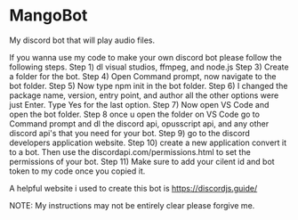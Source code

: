 # MangoBot
My discord bot that will play audio files.

If you wanna use my code to make your own discord bot please follow the following steps.
Step 1) dl visual studios, ffmpeg, and node.js
Step 3) Create a folder for the bot.
Step 4) Open Command prompt, now navigate to the bot folder.
Step 5) Now type npm init in the bot folder.
Step 6) I changed the package name, version, entry point, and author all the other options were just Enter. Type Yes for the last option.
Step 7) Now open VS Code and open the bot folder.
Step 8 once u open the folder on VS Code go to Command prompt and dl the discord api, opusscript api, and any other discord api's that you need for your bot.
Step 9) go to the discord developers application website.
Step 10) create a new application convert it to a bot. Then use the discordapi.com/permissions.html to set the permissions of your bot.
Step 11) Make sure to add your cilent id and bot token to my code once you copied it.

A helpful website i used to create this bot is https://discordjs.guide/

NOTE: My instructions may not be entirely clear please forgive me.
